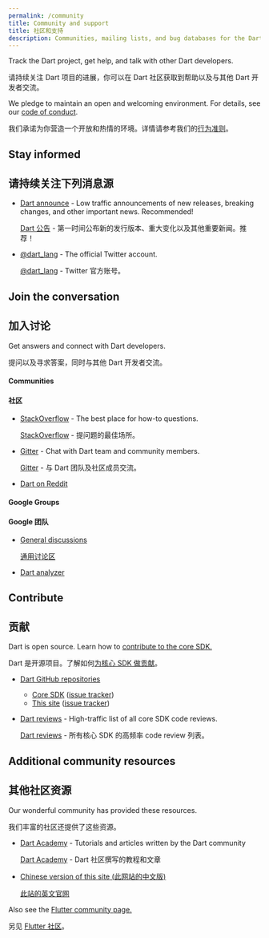 ```yaml
---
permalink: /community
title: Community and support
title: 社区和支持
description: Communities, mailing lists, and bug databases for the Dart project.
---
```


Track the Dart project, get help, and talk with other Dart developers.

请持续关注 Dart 项目的进展，你可以在 Dart 社区获取到帮助以及与其他 Dart 开发者交流。

We pledge to maintain an open and welcoming environment.
For details, see our [code of conduct](/code-of-conduct).

我们承诺为你营造一个开放和热情的环境。详情请参考我们的[行为准则](/code-of-conduct)。

## Stay informed

## 请持续关注下列消息源

* [Dart announce]({{site.group}}/d/forum/announce) -
  Low traffic announcements of new releases, breaking changes,
  and other important news. Recommended!

  [Dart 公告]({{site.group}}/d/forum/announce) - 第一时间公布新的发行版本、重大变化以及其他重要新闻。推荐！

* [@dart_lang](https://twitter.com/dart_lang) -
  The official Twitter account.

  [@dart_lang](https://twitter.com/dart_lang) - Twitter 官方账号。

## Join the conversation

## 加入讨论

Get answers and connect with Dart developers.

提问以及寻求答案，同时与其他 Dart 开发者交流。

#### Communities

#### 社区

* [StackOverflow](http://stackoverflow.com/tags/dart) -
  The best place for how-to questions.

  [StackOverflow](http://stackoverflow.com/tags/dart) - 提问题的最佳场所。

* [Gitter](https://gitter.im/dart-lang/home) -
  Chat with Dart team and community members.

  [Gitter](https://gitter.im/dart-lang/home) - 与 Dart 团队及社区成员交流。

* [Dart on Reddit](https://www.reddit.com/r/dartlang)

#### Google Groups

#### Google 团队

* [General discussions]({{site.group}}/d/forum/misc)

  [通用讨论区]({{site.group}}/d/forum/misc)

* [Dart analyzer]({{site.group}}/d/forum/analyzer-discuss)

## Contribute

## 贡献

Dart is open source. Learn how to
[contribute to the core SDK.](https://github.com/dart-lang/sdk/wiki/Contributing)

Dart 是开源项目。了解如何[为核心 SDK 做贡献](https://github.com/dart-lang/sdk/wiki/Contributing)。

* [Dart GitHub repositories](https://github.com/dart-lang/)
  * [Core SDK](https://github.com/dart-lang/sdk/)
    ([issue tracker](https://github.com/dart-lang/sdk/issues/))
  * [This site](https://github.com/dart-lang/site-www/)
    ([issue tracker](https://github.com/dart-lang/site-www/issues/))
* [Dart reviews]({{site.group}}/d/forum/reviews) -
  High-traffic list of all core SDK code reviews.

  [Dart reviews]({{site.group}}/d/forum/reviews) - 所有核心 SDK 的高频率 code review 列表。

## Additional community resources

## 其他社区资源

Our wonderful community has provided these resources.

我们丰富的社区还提供了这些资源。

* [Dart Academy](https://dart.academy/) - Tutorials
  and articles written by the Dart community

  [Dart Academy](https://dart.academy/) - Dart 社区撰写的教程和文章

* [Chinese version of this site (此网站的中文版)](http://www.dartdoc.cn)

  [此站的英文官网](https://www.dartlang.org/)

Also see the [Flutter community page.]({{site.flutter}}/community)

另见 [Flutter 社区]({{site.flutter}}/community)。
